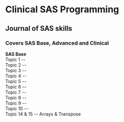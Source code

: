 # Clinical SAS Programming<br/>
## Journal of SAS skills<br/>
### Covers SAS Base, Advanced and Clinical<br/>
**SAS Base**<br/>
Topic 1 --<br/>
Topic 2 --<br/>
Topic 3 --<br/>
Topic 4 --<br/>
Topic 5 --<br/>
Topic 6 --<br/>
Topic 7 --<br/>
Topic 8 --<br/>
Topic 9 --<br/>
Topic 10 --<br/>
Topic 14 & 15 -- Arrays & Transpose<br/>

